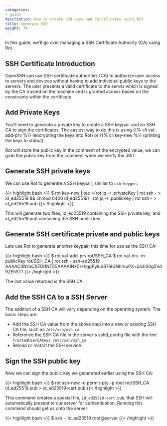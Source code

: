 ```yaml
---
categories:
- guide
description: How to create SSH keys and certificates using Rot
title: Generate SSH
weight: 70
---
```


In this guide, we'll go over managing a SSH Certificate Authority (CA) using Rot.

## SSH Certificate Introduction

OpenSSH can use SSH certificate authorities (CA) to authorize user access to servers and devices without having to add individual public keys to the servers.  The user presents a valid certificate to the server which is signed by the CA trusted on the machine and is granted access based on the constraints within the certificate.

## Add Private Keys

You'll need to generate a private key to create a SSH keypair and an SSH CA to sign the certificates.  The easiest way to do this is using {{% cli val-add-prv %}} (encrypting the keys into Rot) or {{% cli key-new %}} (printing the keys to stdout).

Rot will store the public key in the comment of the encrypted value, we can grab the public key from the comment when we verify the JWT.

## Generate SSH private keys

We can use Rot to generate a SSH keypair, similar to `ssh-keygen`:

{{< highlight bash >}}
$ rot key-new | tee >(rot jq -r .privateKey | rot ssh - > id_ed25519 && chmod 0400 id_ed25519) | rot jq -r .publicKey | rot ssh - > id_ed25519.pub
{{< /highlight >}}

This will generate two files, id_ed25519 containing the SSH private key, and id_ed25519.pub containing the SSH public key.

## Generate SSH certificate private and public keys

Lets use Rot to generate another keypair, this time for use as the SSH CA:

{{< highlight bash >}}
$ rot val-add-prv rot/SSH_CA
$ rot val-dis -m publicKey rot/SSH_CA | rot ssh -
ssh-ed25519 AAAAC3NzaC1lZDI1NTE5AAAAIN+5rkhggPylubB7l9GNhrkuPX+da3iS0g5Vd9ZEhSTf
{{< /highlight >}}

The last value returned is the SSH CA.

## Add the SSH CA to a SSH Server

The addition of a SSH CA will vary depending on the operating system.  The basic steps are:

- Add the SSH CA value from the above step into a new or existing SSH CA file, such as `/etc/ssh/ssh_ca`
- Reference the SSH CA file in the server's sshd_config file with the line `TrustedUserCAKeys /etc/ssh/ssh_ca`
- Reload or restart the SSH service

## Sign the SSH public key

Now we can sign the public key we generated earlier using the SSH CA:

{{< highlight bash >}}
$ rot ssh-new -e permit-pty -p root rot/SSH_CA id_ed25519.pub > id_ed25519-cert.pub
{{< /highlight >}}

This command creates a special file, `id_ed25519-cert.pub`, that SSH will automatically present to our server for authentication.  Running this command should get us onto the server:

{{< highlight bash >}}
$ ssh -i id_ed25519 root@server
{{< /highlight >}}
